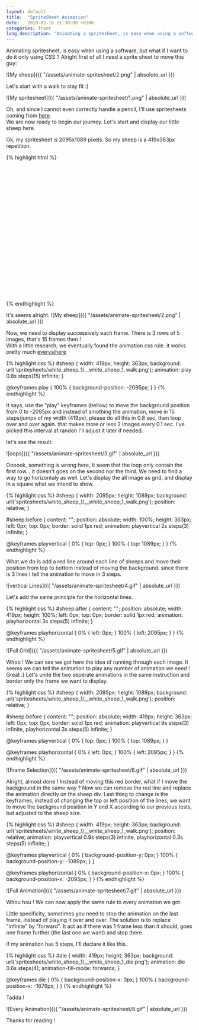 ```yaml
---
layout: default
title:  "SpriteSheet Animation"
date:   2018-02-16 21:30:00 +0100
categories: front
long_description: "Animating a spritesheet, is easy when using a software, but what if I want to do it only using CSS ?"
---
```



Animating spritesheet, is easy when using a software, but what if I want to do it only using CSS ?
Alright first of all I need a sprite sheet to move this guy:

![My sheep]({{ "/assets/animate-spritesheet/2.png" | absolute_url }})

Let's start with a walk to stay fit :)

![My spritesheet]({{ "/assets/animate-spritesheet/1.png" | absolute_url }})

Oh, and since I cannot even correctly handle a pencil, I'll use spritesheets coming from [here](https://www.gamedeveloperstudio.com/).  
We are now ready to begin our journey. Let's start and display our little sheep here.

Ok, my spritesheet is 2095x1089 pixels. So my sheep is a 419x363px repetition.

{% highlight html %}
<html>
	<head>
		<style type="text/css">
			#sheep {
			  width: 419px;
			  height: 363px;
			  background: url('spritesheets/white_sheep_1/__white_sheep_1_walk.png');
			}
		</style>
	</head>
	<body>
		<div id="sheep"></div>
	</body>
</html>
{% endhighlight %}

It's seems alright:
![My sheep]({{ "/assets/animate-spritesheet/2.png" | absolute_url }})

Now, we need to display successively each frame. There is 3 rows of 5 images, that's 15 frames then !  
With a little research, we eventually found the animation css rule. it works pretty much [everywhere](https://caniuse.com/#feat=css-animation)

{% highlight css %}
#sheep {
  width: 419px;
  height: 363px;
  background: url('spritesheets/white_sheep_1/__white_sheep_1_walk.png');
  animation: play 0.8s steps(15) infinite;
}

@keyframes play {
   100% { background-position: -2095px; }
}
{% endhighlight %}

It says, use the "play" keyframes (bellow) to move the background position from 0 to -2095px and instead of smothing the animation, move in 15 steps/jumps of my width (419px), please do all this in 0.8 sec, then loop over and over again.
that makes more or less 2 images every 0.1 sec. I've picked this interval at randon I'll adjust it later if needed.

let's see the result:

![oops]({{ "/assets/animate-spritesheet/3.gif" | absolute_url }})

Oooook, something is wrong here, It seem that the loop only contain the first row... it doesn't goes on the second nor the third. 
We need to find a way to go horizontaly as well.
Let's display the all image as grid, and display in a square what we intend to show.

{% highlight css %}
#sheep {
  width: 2095px;
  height: 1089px;
  background: url('spritesheets/white_sheep_1/__white_sheep_1_walk.png');
  position: relative;
}

#sheep:before {
    content: "";
    position: absolute;
    width: 100%;
    height: 363px;
    left: 0px;
    top: 0px;
    border: solid 1px red;
    animation: playvertical 2s steps(3) infinite; 
}

@keyframes playvertical {
     0% { top:   0px; }
   100% { top: 1089px; }
}
{% endhighlight %}

What we do is add a red line around each line of sheeps and move their position from top to bottom instead of moving the background.
since there is 3 lines I tell the animation to move in 3 steps.

![vertical Lines]({{ "/assets/animate-spritesheet/4.gif" | absolute_url }})

Let's add the same principle for the horizontal lines.

{% highlight css %}
#sheep:after {
    content: "";
    position: absolute;
    width: 419px;
    height: 100%;
    left: 0px;
    top: 0px;
    border: solid 1px red;
    animation: playhorizontal 3s steps(5) infinite; 
}

@keyframes playhorizontal {
     0% { left:   0px; }
   100% { left: 2095px; }
}
{% endhighlight %}

![Full Grid]({{ "/assets/animate-spritesheet/5.gif" | absolute_url }})

Whoo ! We can see we got here the idea of running through each image.
It seems we can tell the animation to play any number of animation we need ! Great :)
Let's unite the two seperate animations in the same instruction and border only the frame we want to display.

{% highlight css %}
#sheep {
  width: 2095px;
  height: 1089px;
  background: url('spritesheets/white_sheep_1/__white_sheep_1_walk.png');
  position: relative;
}

#sheep:before {
    content: "";
    position: absolute;
    width: 419px;
    height: 363px;
    left: 0px;
    top: 0px;
    border: solid 1px red;
    animation: playvertical 9s steps(3) infinite, playhorizontal 3s steps(5) infinite;
}

@keyframes playvertical {
     0% { top:   0px; }
   100% { top: 1089px; }
}

@keyframes playhorizontal {
     0% { left:   0px; }
   100% { left: 2095px; }
}
{% endhighlight %}

![Frame Selection]({{ "/assets/animate-spritesheet/6.gif" | absolute_url }})

Alright, almost done ! Instead of moving this red border, what if I move the background in the same way ?
Now we can remove the red line and replace the animation directly on the sheep div.
Last thing to change is the keyframes, instead of changing the top or left position of the lines,
we want to move the background position in Y and X according to our previous tests, but adjusted to the sheep size.

{% highlight css %}
#sheep {
  width: 419px;
  height: 363px;
  background: url('spritesheets/white_sheep_1/__white_sheep_1_walk.png');
  position: relative;
  animation: playvertical 0.9s steps(3) infinite, playhorizontal 0.3s steps(5) infinite;
}

@keyframes playvertical {
     0% { background-position-y:   0px; }
   100% { background-position-y: -1089px; }
}

@keyframes playhorizontal {
     0% { background-position-x:   0px; }
   100% { background-position-x: -2095px; }
}
{% endhighlight %}

![Full Animation]({{ "/assets/animate-spritesheet/7.gif" | absolute_url }})

Whou hou ! We can now apply the same rule to every animation we got.

Little specificity, sometimes you need to stop the animation on the last frame, instead of playing it over and over.
The solution is to replace "infinite" by "forward". It act as if there was 1 frame less than it should, goes one frame further (the last one we want) and stop there.

If my animation has 5 steps, I'll declare it like this.

{% highlight css %}
#die {
  width: 419px;
  height: 363px;
  background: url('spritesheets/white_sheep_1/__white_sheep_1_die.png');
  animation: die 0.6s steps(4);
  animation-fill-mode: forwards;
}

@keyframes die {
     0% { background-position-x:   0px; }
   100% { background-position-x: -1676px; }
}
{% endhighlight %}

Tadda !

![Every Animation]({{ "/assets/animate-spritesheet/8.gif" | absolute_url }})

Thanks for reading !
